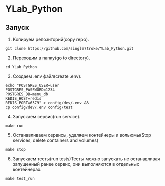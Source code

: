 # YLab_Python


## Запуск
1. Копируем репозиторий(copy repo).
```shell
git clone https://github.com/single7troke/YLab_Python.git
```
2. Переходим в папку(go to directory).
```shell
cd YLab_Python
```
3. Создаем .env файл(create .env).
```shell
echo "POSTGRES_USER=user
POSTGRES_PASSWORD=1234
POSTGRES_DB=menu_db
REDIS_HOST=redis
REDIS_PORT=6379" > config/dev/.env &&
cp config/dev/.env config/test
```
4. Запускаем сервис(run service).
```shell
make run
```
5. Останавливаем сервисы, удаляем контейнеры и вольюмы(Stop services, delete containers and volumes)
```shell
make stop
```
6. Запускаем тесты(run tests)Тесты можно запускать не останавливая запущенный ранее сервис, они выполняются в отдельных контейнерах.
```shell
make test_run
```
